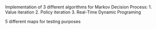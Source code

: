 Implementation of 3 different algorithms for Markov Decision Process:
    1. Value iteration
    2. Policy iteration
    3. Real-Time Dynamic Programing 

5 different maps for testing purposes